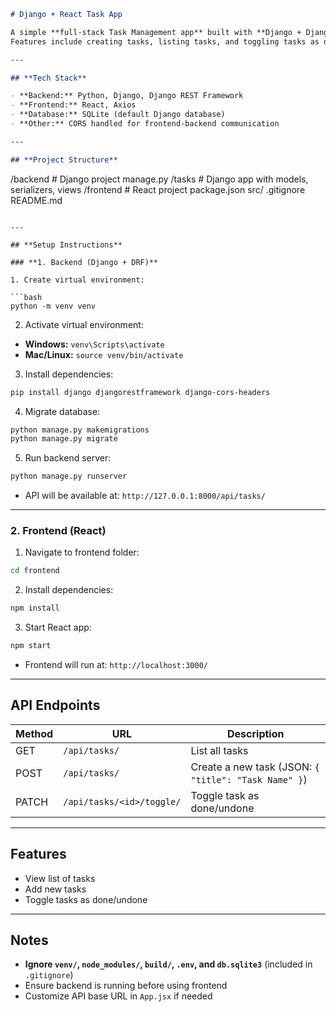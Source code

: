 

```markdown
# Django + React Task App

A simple **full-stack Task Management app** built with **Django + Django REST Framework** for the backend and **React** for the frontend.  
Features include creating tasks, listing tasks, and toggling tasks as done/undone.

---

## **Tech Stack**

- **Backend:** Python, Django, Django REST Framework
- **Frontend:** React, Axios
- **Database:** SQLite (default Django database)
- **Other:** CORS handled for frontend-backend communication

---

## **Project Structure**

```

/backend         # Django project
manage.py
/tasks       # Django app with models, serializers, views
/frontend        # React project
package.json
src/
.gitignore
README.md

````

---

## **Setup Instructions**

### **1. Backend (Django + DRF)**

1. Create virtual environment:

```bash
python -m venv venv
````

2. Activate virtual environment:

* **Windows:** `venv\Scripts\activate`
* **Mac/Linux:** `source venv/bin/activate`

3. Install dependencies:

```bash
pip install django djangorestframework django-cors-headers
```

4. Migrate database:

```bash
python manage.py makemigrations
python manage.py migrate
```

5. Run backend server:

```bash
python manage.py runserver
```

* API will be available at: `http://127.0.0.1:8000/api/tasks/`

---

### **2. Frontend (React)**

1. Navigate to frontend folder:

```bash
cd frontend
```

2. Install dependencies:

```bash
npm install
```

3. Start React app:

```bash
npm start
```

* Frontend will run at: `http://localhost:3000/`

---

## **API Endpoints**

| Method | URL                       | Description                                          |
| ------ | ------------------------- | ---------------------------------------------------- |
| GET    | `/api/tasks/`             | List all tasks                                       |
| POST   | `/api/tasks/`             | Create a new task (JSON: `{ "title": "Task Name" }`) |
| PATCH  | `/api/tasks/<id>/toggle/` | Toggle task as done/undone                           |

---

## **Features**

* View list of tasks
* Add new tasks
* Toggle tasks as done/undone

---

## **Notes**

* **Ignore `venv/`, `node_modules/`, `build/`, `.env`, and `db.sqlite3`** (included in `.gitignore`)
* Ensure backend is running before using frontend
* Customize API base URL in `App.jsx` if needed


